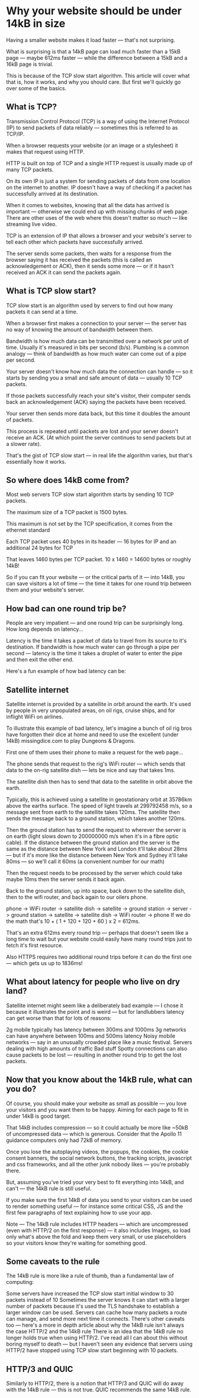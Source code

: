 # Why your website should be under 14kB in size

Having a smaller website makes it load faster — that's not surprising.

What is surprising is that a 14kB page can load much faster than a 15kB page — maybe 612ms faster — while the difference between a 15kB and a 16kB page is trivial.

This is because of the TCP slow start algorithm. This article will cover what that is, how it works, and why you should care. But first we'll quickly go over some of the basics.

## What is TCP? 

Transmission Control Protocol (TCP) is a way of using the Internet Protocol (IP) to send packets of data reliably — sometimes this is referred to as TCP/IP.

When a browser requests your website (or an image or a stylesheet) it makes that request using HTTP.

HTTP is built on top of TCP and a single HTTP request is usually made up of many TCP packets.

On its own IP is just a system for sending packets of data from one location on the internet to another. IP doesn't have a way of checking if a packet has successfully arrived at its destination.

When it comes to websites, knowing that all the data has arrived is important — otherwise we could end up with missing chunks of web page. There are other uses of the web where this doesn't matter so much — like streaming live video.

TCP is an extension of IP that allows a browser and your website's server to tell each other which packets have successfully arrived.

The server sends some packets, then waits for a response from the browser saying it has received the packets (this is called an acknowledgement or ACK), then it sends some more — or if it hasn't received an ACK it can send the packets again.

## What is TCP slow start?
TCP slow start is an algorithm used by servers to find out how many packets it can send at a time.

When a browser first makes a connection to your server — the server has no way of knowing the amount of bandwidth between them.

Bandwidth is how much data can be transmitted over a network per unit of time. Usually it's measured in bits per second (b/s). Plumbing is a common analogy — think of bandwidth as how much water can come out of a pipe per second.

Your server doesn't know how much data the connection can handle — so it starts by sending you a small and safe amount of data — usually 10 TCP packets.

If those packets successfully reach your site's visitor, their computer sends back an acknowledgement (ACK) saying the packets have been received.

Your server then sends more data back, but this time it doubles the amount of packets.

This process is repeated until packets are lost and your server doesn't receive an ACK. (At which point the server continues to send packets but at a slower rate).

That's the gist of TCP slow start — in real life the algorithm varies, but that's essentially how it works.

## So where does 14kB come from?
Most web servers TCP slow start algorithm starts by sending 10 TCP packets.

The maximum size of a TCP packet is 1500 bytes.

This maximum is not set by the TCP specification, it comes from the ethernet standard

Each TCP packet uses 40 bytes in its header — 16 bytes for IP and an additional 24 bytes for TCP

That leaves 1460 bytes per TCP packet. 10 x 1460 = 14600 bytes or roughly 14kB!

So if you can fit your website — or the critical parts of it — into 14kB, you can save visitors a lot of time — the time it takes for one round trip between them and your website's server.

## How bad can one round trip be? 
People are very impatient — and one round trip can be surprisingly long. How long depends on latency…

Latency is the time it takes a packet of data to travel from its source to it's destination. If bandwidth is how much water can go through a pipe per second — latency is the time it takes a droplet of water to enter the pipe and then exit the other end.

Here's a fun example of how bad latency can be:

## Satellite internet 
Satellite internet is provided by a satellite in orbit around the earth. It's used by people in very unpopulated areas, on oil rigs, cruise ships, and for inflight WiFi on airlines.

To illustrate this example of bad latency, let's imagine a bunch of oil rig bros have forgotten their dice at home and need to use the excellent (under 14kB) missingdice.com to play Dungeons & Dragons.

First one of them uses their phone to make a request for the web page…

The phone sends that request to the rig's WiFi router — which sends that data to the on-rig satellite dish — lets be nice and say that takes 1ms.

The satellite dish then has to send that data to the satellite in orbit above the earth.

Typically, this is achieved using a satellite in geostationary orbit at 35786km above the earths surface. The speed of light travels at 299792458 m/s, so a message sent from earth to the satellite takes 120ms. The satellite then sends the message back to a ground station, which takes another 120ms.

Then the ground station has to send the request to wherever the server is on earth (light slows down to 200000000 m/s when it's in a fibre optic cable). If the distance between the ground station and the server is the same as the distance between New York and London it'll take about 28ms — but if it's more like the distance between New York and Sydney it'll take 80ms — so we'll call it 60ms (a convenient number for our math)

Then the request needs to be processed by the server which could take maybe 10ms then the server sends it back again.

Back to the ground station, up into space, back down to the satellite dish, then to the wifi router, and back again to our oilers phone.

phone -> WiFi router -> satellite dish -> satellite -> ground station -> server -> ground station -> satellite -> satellite dish -> WiFi router -> phone
If we do the math that's 10 + ( 1 + 120 + 120 + 60 ) x 2 = 612ms.

That's an extra 612ms every round trip — perhaps that doesn't seem like a long time to wait but your website could easily have many round trips just to fetch it's first resource.

Also HTTPS requires two additional round trips before it can do the first one — which gets us up to 1836ms!

## What about latency for people who live on dry land? 
Satellite internet might seem like a deliberately bad example — I chose it because it illustrates the point and is weird — but for landlubbers latency can get worse than that for lots of reasons:

2g mobile typically has latency between 300ms and 1000ms
3g networks can have anywhere between 100ms and 500ms latency
Noisy mobile networks — say in an unusually crowded place like a music festival.
Servers dealing with high amounts of traffic
Bad stuff
Spotty connections can also cause packets to be lost — resulting in another round trip to get the lost packets.

## Now that you know about the 14kB rule, what can you do? 
Of course, you should make your website as small as possible — you love your visitors and you want them to be happy. Aiming for each page to fit in under 14kB is good target.

That 14kB includes compression — so it could actually be more like ~50kB of uncompressed data — which is generous. Consider that the Apollo 11 guidance computers only had 72kB of memory.

Once you lose the autoplaying videos, the popups, the cookies, the cookie consent banners, the social network buttons, the tracking scripts, javascript and css frameworks, and all the other junk nobody likes — you're probably there.

But, assuming you've tried your very best to fit everything into 14kB, and can't — the 14kB rule is still useful.

If you make sure the first 14kB of data you send to your visitors can be used to render something useful — for instance some critical CSS, JS and the first few paragraphs of text explaining how to use your app.

Note — The 14kB rule includes HTTP headers — which are uncompressed (even with HTTP/2 on the first response) — it also includes Images, so load only what's above the fold and keep them very small, or use placeholders so your visitors know they're waiting for something good.

## Some caveats to the rule 
The 14kB rule is more like a rule of thumb, than a fundamental law of computing:

Some servers have increased the TCP slow start initial window to 30 packets instead of 10
Sometimes the server knows it can start with a larger number of packets because it's used the TLS handshake to establish a larger window can be used.
Servers can cache how many packets a route can manage, and send more next time it connects.
There's other caveats too — here's a more in depth article about why the 14kB rule isn't always the case
HTTP/2 and the 14kB rule
There is an idea that the 14kB rule no longer holds true when using HTTP/2. I've read all I can about this without boring myself to death — but I haven't seen any evidence that servers using HTTP/2 have stopped using TCP slow start beginning with 10 packets.

## HTTP/3 and QUIC
Similarly to HTTP/2, there is a notion that HTTP/3 and QUIC will do away with the 14kB rule — this is not true. QUIC recommends the same 14kB rule.


